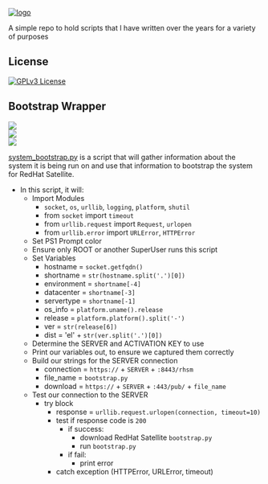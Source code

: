 [![logo](https://upload.wikimedia.org/wikipedia/commons/thumb/c/c3/Python-logo-notext.svg/480px-Python-logo-notext.svg.png)](https://www.python.org/)  

A simple repo to hold scripts that I have written over the years for a variety of purposes

## License

[![GPLv3 License](https://img.shields.io/badge/License-GPL%20v3-yellow.svg)](https://opensource.org/licenses/)


## Bootstrap Wrapper

[![ ](https://img.shields.io/badge/DEPENDENCY-RedHat%20Satellite-green)](https://www.redhat.com/en/technologies/management/satellite)  
[![ ](https://img.shields.io/badge/DEPENDENCY-Requires%20Root%20Access-red)](https://tldp.org/LDP/lame/LAME/linux-admin-made-easy/root-account.html)  
[![ ](https://img.shields.io/badge/ALERT-Deprecated%20in%20Satellite%20v6.9-blue)](https://access.redhat.com/documentation/en-us/red_hat_satellite/6.9/html-single/release_notes/index#deprecated_functionality)  

[system_bootstrap.py](system_bootstrap.py) is a script that will gather information about the system it is being run on and use that information to bootstrap the system for RedHat Satellite.

- In this script, it will:
  - Import Modules
    - `socket`, `os`, `urllib`, `logging`, `platform`, `shutil`
    - from `socket` import `timeout`
    - from `urllib.request` import `Request`, `urlopen`
    - from `urllib.error` import `URLError`, `HTTPError`
  - Set PS1 Prompt color
  - Ensure only ROOT or another SuperUser runs this script
  - Set Variables
    - hostname = `socket.getfqdn()`
    - shortname = `str(hostname.split('.')[0])`
    - environment = `shortname[-4]`
    - datacenter = `shortname[-3]`
    - servertype = `shortname[-1]`
    - os_info = `platform.uname().release`
    - release = `platform.platform().split('-')`
    - ver = `str(release[6])`
    - dist = 'el' + `str(ver.split('.')[0])`
  - Determine the SERVER and ACTIVATION KEY to use
  - Print our variables out, to ensure we captured them correctly
  - Build our strings for the SERVER connection
    - connection = `https://` + `SERVER` + `:8443/rhsm`
    - file_name = `bootstrap.py`
    - download = `https://` + `SERVER` + `:443/pub/` + `file_name`
  - Test our connection to the SERVER
    - try block
      - response = `urllib.request.urlopen(connection, timeout=10)`
      - test if response code is `200`
        - if success:
          - download RedHat Satellite `bootstrap.py`
          - run `bootstrap.py`
        - if fail:
          - print error
      - catch exception (HTTPError, URLError, timeout)

